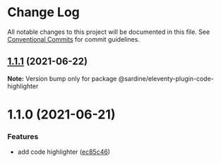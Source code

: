 # Change Log

All notable changes to this project will be documented in this file.
See [Conventional Commits](https://conventionalcommits.org) for commit guidelines.

## [1.1.1](https://github.com/sardinedev/eleventy-plugins/compare/@sardine/eleventy-plugin-code-highlighter@1.1.0...@sardine/eleventy-plugin-code-highlighter@1.1.1) (2021-06-22)

**Note:** Version bump only for package @sardine/eleventy-plugin-code-highlighter





# 1.1.0 (2021-06-21)


### Features

* add code highlighter ([ec85c46](https://github.com/sardinedev/eleventy-plugins/commit/ec85c46bc5cc468add080eba7f889e1942c8d36e))
